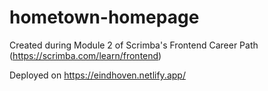 # hometown-homepage

Created during Module 2 of Scrimba's Frontend Career Path (https://scrimba.com/learn/frontend) 

Deployed on https://eindhoven.netlify.app/ 
